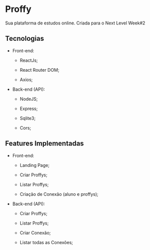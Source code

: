 # Proffy

Sua plataforma de estudos online. Criada para o Next Level Week#2

## Tecnologias

- Front-end:

  - ReactJs;

  - React Router DOM;

  - Axios;

- Back-end (API):

  - NodeJS;

  - Express;

  - Sqlite3;

  - Cors;


## Features Implementadas

- Front-end:
  
  - Landing Page;

  - Criar Proffys;

  - Listar Proffys;

  - Criação de Conexão (aluno e proffys);

- Back-end (API):

  - Criar Proffys;

  - Listar Proffys;

  - Criar Conexão;
  
  - Listar todas as Conexões;